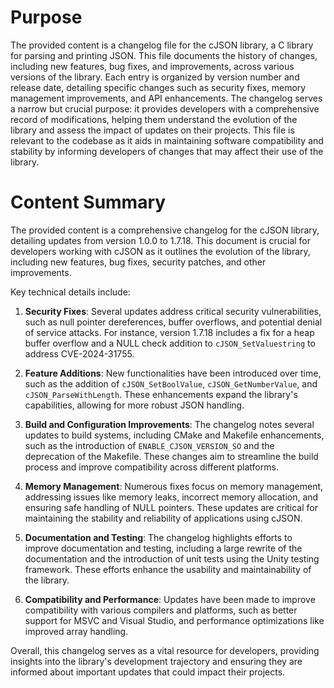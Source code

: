 # Purpose
The provided content is a changelog file for the cJSON library, a C library for parsing and printing JSON. This file documents the history of changes, including new features, bug fixes, and improvements, across various versions of the library. Each entry is organized by version number and release date, detailing specific changes such as security fixes, memory management improvements, and API enhancements. The changelog serves a narrow but crucial purpose: it provides developers with a comprehensive record of modifications, helping them understand the evolution of the library and assess the impact of updates on their projects. This file is relevant to the codebase as it aids in maintaining software compatibility and stability by informing developers of changes that may affect their use of the library.
# Content Summary
The provided content is a comprehensive changelog for the cJSON library, detailing updates from version 1.0.0 to 1.7.18. This document is crucial for developers working with cJSON as it outlines the evolution of the library, including new features, bug fixes, security patches, and other improvements.

Key technical details include:

1. **Security Fixes**: Several updates address critical security vulnerabilities, such as null pointer dereferences, buffer overflows, and potential denial of service attacks. For instance, version 1.7.18 includes a fix for a heap buffer overflow and a NULL check addition to `cJSON_SetValuestring` to address CVE-2024-31755.

2. **Feature Additions**: New functionalities have been introduced over time, such as the addition of `cJSON_SetBoolValue`, `cJSON_GetNumberValue`, and `cJSON_ParseWithLength`. These enhancements expand the library's capabilities, allowing for more robust JSON handling.

3. **Build and Configuration Improvements**: The changelog notes several updates to build systems, including CMake and Makefile enhancements, such as the introduction of `ENABLE_CJSON_VERSION_SO` and the deprecation of the Makefile. These changes aim to streamline the build process and improve compatibility across different platforms.

4. **Memory Management**: Numerous fixes focus on memory management, addressing issues like memory leaks, incorrect memory allocation, and ensuring safe handling of NULL pointers. These updates are critical for maintaining the stability and reliability of applications using cJSON.

5. **Documentation and Testing**: The changelog highlights efforts to improve documentation and testing, including a large rewrite of the documentation and the introduction of unit tests using the Unity testing framework. These efforts enhance the usability and maintainability of the library.

6. **Compatibility and Performance**: Updates have been made to improve compatibility with various compilers and platforms, such as better support for MSVC and Visual Studio, and performance optimizations like improved array handling.

Overall, this changelog serves as a vital resource for developers, providing insights into the library's development trajectory and ensuring they are informed about important updates that could impact their projects.
